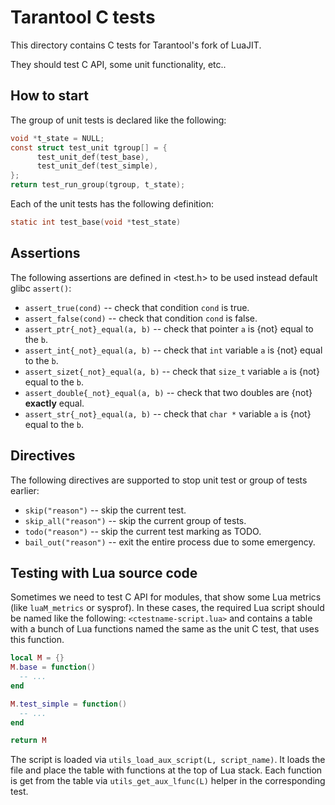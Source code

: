 # Tarantool C tests
This directory contains C tests for Tarantool's fork of LuaJIT.

They should test C API, some unit functionality, etc..

## How to start

The group of unit tests is declared like the following:
```c
void *t_state = NULL;
const struct test_unit tgroup[] = {
      test_unit_def(test_base),
      test_unit_def(test_simple),
};
return test_run_group(tgroup, t_state);
```

Each of the unit tests has the following definition:

```c
static int test_base(void *test_state)
```

## Assertions

The following assertions are defined in <test.h> to be used instead default
glibc `assert()`:
* `assert_true(cond)` -- check that condition `cond` is true.
* `assert_false(cond)` -- check that condition `cond` is false.
* `assert_ptr{_not}_equal(a, b)` -- check that pointer `a` is {not} equal to
  the `b`.
* `assert_int{_not}_equal(a, b)` -- check that `int` variable `a` is {not}
  equal to the `b`.
* `assert_sizet{_not}_equal(a, b)` -- check that `size_t` variable `a` is {not}
  equal to the `b`.
* `assert_double{_not}_equal(a, b)` -- check that two doubles are {not}
  **exactly** equal.
* `assert_str{_not}_equal(a, b)` -- check that `char *` variable `a` is {not}
  equal to the `b`.

## Directives

The following directives are supported to stop unit test or group of tests
earlier:
* `skip("reason")` -- skip the current test.
* `skip_all("reason")` -- skip the current group of tests.
* `todo("reason")` -- skip the current test marking as TODO.
* `bail_out("reason")` -- exit the entire process due to some emergency.

## Testing with Lua source code

Sometimes we need to test C API for modules, that show some Lua metrics (like
`luaM_metrics` or sysprof). In these cases, the required Lua script should be
named like the following: `<ctestname-script.lua>` and contains a table with a
bunch of Lua functions named the same as the unit C test, that uses this
function.

```lua
local M = {}
M.base = function()
  -- ...
end

M.test_simple = function()
  -- ...
end

return M
```

The script is loaded via `utils_load_aux_script(L, script_name)`. It loads the
file and place the table with functions at the top of Lua stack. Each function
is get from the table via `utils_get_aux_lfunc(L)` helper in the corresponding
test.
